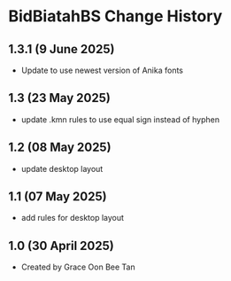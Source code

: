 BidBiatahBS Change History
====================

1.3.1 (9 June 2025)
----------------
* Update to use newest version of Anika fonts

1.3 (23 May 2025)
----------------
* update .kmn rules to use equal sign instead of hyphen

1.2 (08 May 2025)
----------------
* update desktop layout

1.1 (07 May 2025)
----------------
* add rules for desktop layout

1.0 (30 April 2025)
----------------
* Created by Grace Oon Bee Tan
